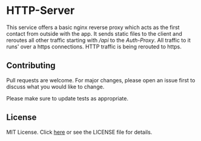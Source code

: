 # HTTP-Server

This service offers a basic nginx reverse proxy which acts as the first contact from outside with the app. It sends static files to the client and reroutes all other traffic starting with */api* to the *Auth-Proxy*.
All traffic to it runs' over a https connections. HTTP traffic is being rerouted to https.

## Contributing 
Pull requests are welcome. For major changes, please open an issue first to discuss what you would like to change.

Please make sure to update tests as appropriate.

## License
MIT License. Click [here](https://choosealicense.com/licenses/mit/) or see the LICENSE file for details.